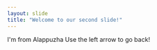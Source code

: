 ```yaml
---
layout: slide
title: "Welcome to our second slide!"
---
```

I'm from Alappuzha
Use the left arrow to go back!
